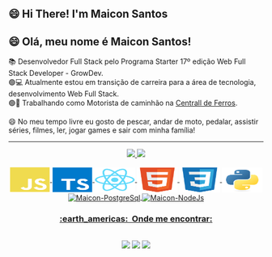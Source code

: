 ## 😄 Hi There! I'm Maicon Santos
## 😄 Olá, meu nome é <strong>Maicon Santos</strong>!

📚 Desenvolvedor Full Stack pelo Programa Starter 17º edição Web Full Stack Developer - GrowDev.<br> 
🟢💻 Atualmente estou em transição de carreira para a área de tecnologia, desenvolvimento Web Full Stack.<br>
🟢💼 Trabalhando como Motorista de caminhão na <a href="https://www.centralldeferros.com.br" target="_blank">Centrall de Ferros</a>.

😄 No meu tempo livre eu gosto de pescar, andar de moto, pedalar, assistir séries, filmes, ler, jogar games e sair com minha família!

----
  
<div align="center">
  <a href="https://github.com/Maicon46">
  <img  width="435px"  src="https://github-readme-stats.vercel.app/api?username=Maicon46&show_icons=true&theme=onedark&include_all_commits=true&count_private=true"/>
  <img height="160em" src="https://github-readme-stats.vercel.app/api/top-langs/?username=Maicon46&layout=compact&langs_count=7&theme=dracula"/>
</div> 

  <div style="display: inline_block" align="center"><br>
  <img align="center" alt="Maicon-Js" height="50" width="80" src="https://raw.githubusercontent.com/devicons/devicon/master/icons/javascript/javascript-plain.svg">
  <img align="center" alt="Maicon-React" height="50" width="80" src="https://raw.githubusercontent.com/devicons/devicon/master/icons/typescript/typescript-plain.svg">
  <img align="center" alt="Maicon-React" height="50" width="80" src="https://raw.githubusercontent.com/devicons/devicon/master/icons/react/react-original.svg">
  <img align="center" alt="Maicon-HTML" height="50" width="80" src="https://raw.githubusercontent.com/devicons/devicon/master/icons/html5/html5-original.svg">
  <img align="center" alt="Maicon-CSS" height="50" width="80" src="https://raw.githubusercontent.com/devicons/devicon/master/icons/css3/css3-original.svg">
  <img align="center" alt="Maicon-Python" height="50" width="80" src="https://raw.githubusercontent.com/devicons/devicon/master/icons/python/python-original.svg">
  <img align="center" alt="Maicon-PostgreSql" height="50" width="80" src="https://icongr.am/devicon/postgresql-original-wordmark.svg?size=128&color=4b56ec">
  <img align="center" alt="Maicon-NodeJs" height="50" width="80" src="https://icongr.am/devicon/nodejs-original.svg?size=128&color=4b56ec">
</div>

<h3 style="display: inline_block" align="center">:earth_americas: &nbsp;Onde me encontrar: </h3> 
 <br>
<div style="display: inline_block" align="center"> 
  <a href="https://www.instagram.com/maiconandresantos/" target="_blank"><img src="https://img.shields.io/badge/-Instagram-%23E4405F?style=for-the-badge&logo=instagram&logoColor=white" target="_blank"></a> 
  <a href = "mailto:ms2973684@gmail.com"><img src="https://img.shields.io/badge/-Gmail-%23333?style=for-the-badge&logo=gmail&logoColor=white" target="_blank"></a>
  <a href="https://www.linkedin.com/in/maiconsantos46" target="_blank"><img src="https://img.shields.io/badge/-LinkedIn-%230077B5?style=for-the-badge&logo=linkedin&logoColor=white" target="_blank"></a> 
  <br>  
 
</div>
